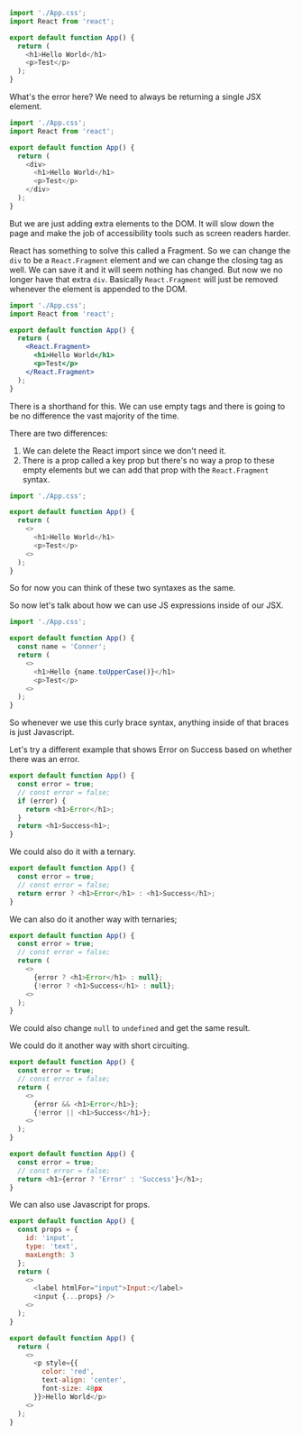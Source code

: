 ```js
import './App.css';
import React from 'react';

export default function App() {
  return (
    <h1>Hello World</h1>
    <p>Test</p>
  );
}
```

What's the error here? We need to always be returning a single JSX element.

```js
import './App.css';
import React from 'react';

export default function App() {
  return (
    <div>
      <h1>Hello World</h1>
      <p>Test</p>
    </div>
  );
}
```


But we are just adding extra elements to the DOM. It will slow down the page and make the job of accessibility tools such as screen readers harder.

React has something to solve this called a Fragment. So we can change the `div` to be a `React.Fragment` element and we can change the closing tag as well. We can save it and it will seem nothing has changed. But now we no longer have that extra `div`. Basically `React.Fragment` will just be removed whenever the element is appended to the DOM.

```jsx
import './App.css';
import React from 'react';

export default function App() {
  return (
    <React.Fragment>
      <h1>Hello World</h1>
      <p>Test</p>
    </React.Fragment>
  );
}
```

There is a shorthand for this. We can use empty tags and there is going to be no difference the vast majority of the time.

There are two differences:  

1. We can delete the React import since we don't need it.
2. There is a prop called a key prop but there's no way a prop to these empty elements but we can add that prop with the `React.Fragment` syntax.

```js
import './App.css';

export default function App() {
  return (
    <>
      <h1>Hello World</h1>
      <p>Test</p>
    <>
  );
}
```

So for now you can think of these two syntaxes as the same.

So now let's talk about how we can use JS expressions inside of our JSX.  

```js
import './App.css';

export default function App() {
  const name = 'Conner';
  return (
    <>
      <h1>Hello {name.toUpperCase()}</h1>
      <p>Test</p>
    <>
  );
}
```

So whenever we use this curly brace syntax, anything inside of that braces is just Javascript.

Let's try a different example that shows Error on Success based on whether there was an error.

```js
export default function App() {
  const error = true;
  // const error = false;
  if (error) {
    return <h1>Error</h1>;
  }
  return <h1>Success<h1>;
}
```

We could also do it with a ternary.

```js
export default function App() {
  const error = true;
  // const error = false;
  return error ? <h1>Error</h1> : <h1>Success</h1>;
}
```

We can also do it another way with ternaries;

```js
export default function App() {
  const error = true;
  // const error = false;
  return (
    <>
      {error ? <h1>Error</h1> : null};
      {!error ? <h1>Success</h1> : null};
    <>
  );
}
```

We could also change `null` to `undefined` and get the same result.

We could do it another way with short circuiting.

```js
export default function App() {
  const error = true;
  // const error = false;
  return (
    <>
      {error && <h1>Error</h1>};
      {!error || <h1>Success</h1>};
    <>
  );
}
```

```js
export default function App() {
  const error = true;
  // const error = false;
  return <h1>{error ? 'Error' : 'Success'}</h1>;
}
```

We can also use Javascript for props.

```js
export default function App() {
  const props = {
    id: 'input',
    type: 'text',
    maxLength: 3
  };
  return (
    <>
      <label htmlFor="input">Input:</label>
      <input {...props} />
    <>
  );
}
```

```js
export default function App() {
  return (
    <>
      <p style={{
        color: 'red',
        text-align: 'center',
        font-size: 48px
      }}>Hello World</p>
    <>
  );
}
```
